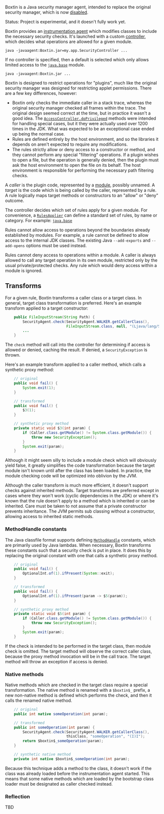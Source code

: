 
Boxtin is a Java security manager agent, intended to replace the original security manager, which is now [disabled](https://openjdk.org/jeps/486).

Status: Project is experimental, and it doesn't fully work yet.

Boxtin provides an [instrumentation agent](https://docs.oracle.com/en/java/javase/24/docs/api/java.instrument/java/lang/instrument/package-summary.html) which modifies classes to include the necessary security checks. It's launched with a custom [controller](https://github.com/cojen/Boxtin/blob/main/src/main/java/org/cojen/boxtin/Controller.java), which decides what operations are allowed for a given module.

```
java -javaagent:Boxtin.jar=my.app.SecurityController ...
```

If no controller is specified, then a default is selected which only allows limited access to the [`java.base`](https://github.com/cojen/Boxtin/blob/main/src/main/java/org/cojen/boxtin/JavaBaseApplier.java) module.

```
java -javaagent:Boxtin.jar ...
```

Boxtin is designed to restrict operations for "plugins", much like the original security manager was designed for restricting applet permissions. There are a few key differences, however:

- Boxtin only checks the immediate caller in a stack trace, whereas the original security manager checked all frames within the trace. The original design seemed correct at the time, but in practice it wasn't a good idea. The [`AccessController.doPrivileged`](https://docs.oracle.com/en/java/javase/23/docs/api/java.base/java/security/AccessController.html) methods were intended for handling special cases, but it they were actually used over 1200 times in the JDK. What was expected to be an exceptional case ended up being the normal case.
- Rules are defined entirely by the host environment, and so the libraries it depends on aren't expected to require any modifications.
- The rules strictly allow or deny access to a constructor or method, and they cannot perform any special "filtering" operations. If a plugin wishes to open a file, but the operation is generally denied, then the plugin must ask the host environment to open the file on its behalf. The host environment is responsible for performing the necessary path filtering checks.

A _caller_ is the plugin code, represented by a [module](https://docs.oracle.com/en/java/javase/24/docs/api/java.base/java/lang/Module.html), possibly unnamed. A _target_ is the code which is being called by the caller, represented by a rule. A rule logically maps target methods or constructors to an "allow" or "deny" outcome.

The controller decides which set of rules apply for a given module. For convenience, a [`RulesApplier`](https://github.com/cojen/Boxtin/blob/main/src/main/java/org/cojen/boxtin/RulesApplier.java) can define a standard set of rules, by name or category. For example: [`java.base`](https://github.com/cojen/Boxtin/blob/main/src/main/java/org/cojen/boxtin/JavaBaseApplier.java)

Rules cannot allow access to operations beyond the boundaries already established by modules. For example, a rule cannot be defined to allow access to the internal JDK classes. The existing Java `--add-exports` and `--add-opens` options must be used instead.

Rules cannot deny access to operations within a module. A caller is always allowed to call any target operation in its own module, restricted only by the usual private/protected checks. Any rule which would deny access within a module is ignored.

## Transforms

For a given rule, Boxtin transforms a caller class or a target class. In general, target class transformation is preferred. Here's an example transform applied to a target constructor:

```java
    public FileInputStream(String Path) {
        SecurityAgent.check(SecurityAgent.WALKER.getCallerClass(),
                            FileInputStream.class, null, "(Ljava/lang/String;)V");
        ...
    }
```

The `check` method will call into the controller for determining if access is allowed or denied, caching the result. If denied, a `SecurityException` is thrown.

Here's an example transform applied to a caller method, which calls a synthetic proxy method:

```java
    // original
    public void fail() {
        System.exit(1);
    }

    // transformed
    public void fail() {
        $3(1);
    }

    // synthetic proxy method
    private static void $3(int param) {
        if (Caller.class.getModule() != System.class.getModule()) {
            throw new SecurityException();
        }
        System.exit(param);
    }
```

Although it might seem silly to include a module check which will obviously yield false, it greatly simplifies the code transformation because the target module isn't known until after the class has been loaded. In practice, the module checking code will be optimized into oblivion by the JVM.

Although the caller transform is much more efficient, it doesn't support checks against inherited methods. Target transforms are preferred except in cases where they won't work (cyclic dependencies in the JDK) or where it's known that the rule doesn't apply to a method which is inherited or can be inherited. Care must be taken to not assume that a private constructor prevents inheritance. The JVM permits sub classing without a constructor, allowing access to inherited static methods.

### MethodHandle constants

The Java classfile format supports defining [`MethodHandle`](https://docs.oracle.com/javase/specs/jvms/se24/html/jvms-4.html#jvms-4.4.8) constants, which are primarily used by Java lambdas. When necessary, Boxtin transforms these constants such that a security check is put in place. It does this by replacing the original constant with one that calls a synthetic proxy method.

```java
    // original
    public void fail() {
        OptionalInt.of(1).ifPresent(System::exit);
    }

    // transformed
    public void fail() {
        OptionalInt.of(1).ifPresent(param -> $5(param));
    }

    // synthetic proxy method
    private static void $5(int param) {
        if (Caller.class.getModule() != System.class.getModule()) {
            throw new SecurityException();
        }
        System.exit(param);
    }
```

If the check is intended to be performed in the target class, then module check is omitted. The target method will observe the correct caller class, because the proxy method invocation will be in the call trace. The target method will throw an exception if access is denied.

### Native methods

Native methods which are checked in the target class require a special transformation. The native method is renamed with a `$boxtin$_` prefix, a new non-native method is defined which performs the check, and then it calls the renamed native method.

```java
    // original
    public int native someOperation(int param);

    // transformed
    public int someOperation(int param) {
        SecurityAgent.check(SecurityAgent.WALKER.getCallerClass(),
                            thisClass, "someOperation", "(I)I");
        return $boxtin$_someOperation(param);
    }

    // synthetic native method
    private int native $boxtin$_someOperation(int param);
```

Because this technique adds a method to the class, it doesn't work if the class was already loaded before the instrumentation agent started. This means that some native methods which are loaded by the bootstrap class loader must be designated as caller checked instead.

### Reflection

TBD

